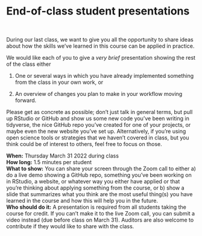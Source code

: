 End-of-class student presentations
================

<br>

During our last class, we want to give you all the opportunity to share
ideas about how the skills we’ve learned in this course can be applied
in practice.

We would like each of you to give a *very brief* presentation showing
the rest of the class either

1.  One or several ways in which you have already implemented something
    from the class in your own work, or

2.  An overview of changes you plan to make in your workflow moving
    forward.

Please get as concrete as possible; don’t just talk in general terms,
but pull up RStudio or GitHub and show us some new code you’ve been
writing in tidyverse, the nice GitHub repo you’ve created for one of
your projects, or maybe even the new website you’ve set up.
Alternatively, if you’re using open science tools or strategies that we
haven’t covered in class, but you think could be of interest to others,
feel free to focus on those.

**When:** Thursday March 31 2022 during class  
**How long:** 1.5 minutes per student  
**What to show:** You can share your screen through the Zoom call to
either a) do a live demo showing a GitHub repo, something you’ve been
working on in RStudio, a website, or whatever way you either have
applied or that you’re thinking about applying something from the
course, or b) show a slide that summarizes what you think are the most
useful thing(s) you have learned in the course and how this will help
you in the future.  
**Who should do it:** A presentation is required from all students
taking the course for credit. If you can’t make it to the live Zoom
call, you can submit a video instead (due before class on March 31).
Auditors are also welcome to contribute if they would like to share with
the class.
